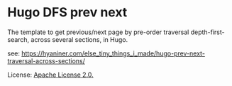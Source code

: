 # Hugo DFS prev next
The template to get previous/next page by pre-order traversal depth-first-search, across several sections, in Hugo.

see: https://hyaniner.com/else_tiny_things_i_made/hugo-prev-next-traversal-across-sections/

License: [Apache License 2.0.](https://www.apache.org/licenses/LICENSE-2.0)
